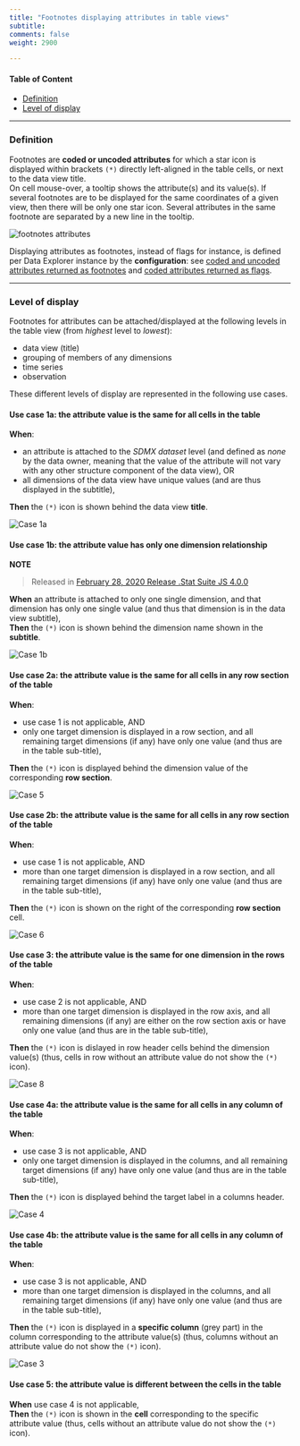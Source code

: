 ```yaml
---
title: "Footnotes displaying attributes in table views"
subtitle: 
comments: false
weight: 2900

---
```


#### Table of Content
- [Definition](#definition)
- [Level of display](#level-of-display)

---

### Definition
Footnotes are **coded or uncoded attributes** for which a star icon is displayed within brackets `(*)` directly left-aligned in the table cells, or next to the data view title.  
On cell mouse-over, a tooltip shows the attribute(s) and its value(s). If several footnotes are to be displayed for the same coordinates of a given view, then there will be only one star icon. Several attributes in the same footnote are separated by a new line in the tooltip. 

![footnotes attributes](/dotstatsuite-documentation/images/using-de-footnotes.png)

Displaying attributes as footnotes, instead of flags for instance, is defined per Data Explorer instance by the **configuration**: see [coded and uncoded attributes returned as footnotes](https://sis-cc.gitlab.io/dotstatsuite-documentation/configurations/de-configuration/#coded-and-uncoded-attributes-returned-as-footnotes) and [coded attributes returned as flags](https://sis-cc.gitlab.io/dotstatsuite-documentation/configurations/de-configuration/#coded-attributes-returned-as-flags).

---

### Level of display
Footnotes for attributes can be attached/displayed at the following levels in the table view (from *highest* level to *lowest*):
* data view (title)
* grouping of members of any dimensions
* time series
* observation

These different levels of display are represented in the following use cases.

#### Use case 1a: the attribute value is the same for all cells in the table
**When**:
* an attribute is attached to the *SDMX dataset* level (and defined as *none* by the data owner, meaning that the value of the attribute will not vary with any other structure component of the data view), OR
* all dimensions of the data view have unique values (and are thus displayed in the subtitle),  

**Then** the `(*)` icon is shown behind the data view **title**.  

![Case 1a](/dotstatsuite-documentation/images/using-de-footnotes-scenario1-with-no-relationship.PNG)

#### Use case 1b: the attribute value has only one dimension relationship
**NOTE**  
>Released in [February 28, 2020 Release .Stat Suite JS 4.0.0](https://sis-cc.gitlab.io/dotstatsuite-documentation/changelog/#february-28-2020)  

**When** an attribute is attached to only one single dimension, and that dimension has only one single value (and thus that dimension is in the data view subtitle),  
**Then** the `(*)` icon is shown behind the dimension name shown in the **subtitle**.

![Case 1b](images/using-de-footnotes-one-dim-relationship.png)

#### Use case 2a: the attribute value is the same for all cells in any row section of the table
**When**:
* use case 1 is not applicable, AND
* only one target dimension is displayed in a row section, and  all remaining target dimensions (if any) have only one value (and thus are in the table sub-title),  

**Then** the `(*)` icon is displayed behind the dimension value of the corresponding **row section**.  

![Case 5](/dotstatsuite-documentation/images/using-de-footnotes-case5-with-2+dim-relationship.PNG)

#### Use case 2b: the attribute value is the same for all cells in any row section of the table
**When**:
* use case 1 is not applicable, AND
* more than one target dimension is displayed in a row section, and  all remaining target dimensions (if any) have only one value (and thus are in the table sub-title),  

**Then** the `(*)` icon is shown on the right of the corresponding **row section** cell.  

![Case 6](/dotstatsuite-documentation/images/using-de-footnotes-case6-with-2+dim-relationship.PNG)

#### Use case 3: the attribute value is the same for one dimension in the rows of the table
**When**:
* use case 2 is not applicable, AND
* more than one target dimension is displayed in the row axis, and all remaining dimensions (if any) are either on the row section axis or have only one value (and thus are in the table sub-title),  

**Then** the `(*)` icon is dislayed in row header cells behind the dimension value(s) (thus, cells in row without an attribute value do not show the `(*)` icon).  

![Case 8](/dotstatsuite-documentation/images/using-de-footnotes-case8-with-2+dim-relationship.PNG)

#### Use case 4a: the attribute value is the same for all cells in any column of the table
**When**:
* use case 3 is not applicable, AND
* only one target dimension is displayed in the columns, and all remaining target dimensions (if any) have only one value (and thus are in the table sub-title),  

**Then** the `(*)` icon is displayed  behind the target label in a columns header.  

![Case 4](/dotstatsuite-documentation/images/using-de-footnotes-case4-with-2+dim-relationship.PNG)

#### Use case 4b: the attribute value is the same for all cells in any column of the table
**When**:
* use case 3 is not applicable, AND
* more than one target dimension is displayed in the columns, and all remaining target dimensions (if any) have only one value (and thus are in the table sub-title),  

**Then** the `(*)` icon is displayed in a **specific column** (grey part) in the column corresponding to the attribute value(s) (thus, columns without an attribute value do not show the `(*)` icon).  

![Case 3](/dotstatsuite-documentation/images/using-de-footnotes-case3-with-1or2+dim-relationship.PNG)

#### Use case 5: the attribute value is different between the cells in the table
**When** use case 4 is not applicable,  
**Then** the `(*)` icon is shown in the **cell** corresponding to the specific attribute value (thus, cells without an attribute value do not show the `(*)` icon).

![]()
